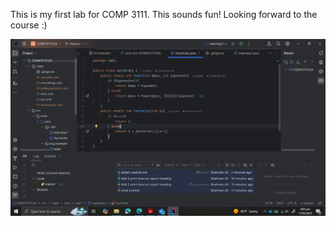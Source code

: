 This is my first lab for COMP 3111.
This sounds fun!
Looking forward to the course :)

![](Screenshot.png)